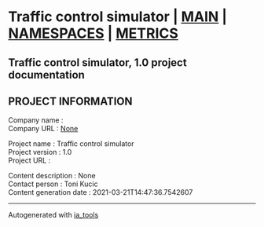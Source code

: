 # Traffic control simulator | [MAIN] | [NAMESPACES] | [METRICS]  

## Traffic control simulator, 1.0 project documentation

## PROJECT INFORMATION

Company name            :   
Company URL             : [None](None)  

Project name            : Traffic control simulator  
Project version         : 1.0  
Project URL             : []()  

Content description     : None  
Contact person          : Toni Kucic  
Content generation date : 2021-03-21T14:47:36.7542607  

---
Autogenerated with [ia_tools](https://github.com/tkucic/ia_tools)  

[MAIN]: index_st.md
[NAMESPACES]: docs/ns/nsList_st.md
[METRICS]: docs/metrics_st.md
